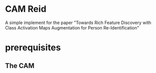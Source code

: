 # CAM Reid

A simple implement for the paper "Towards Rich Feature Discovery with Class Activation Maps Augmentation for Person Re-Identification"

# prerequisites

## The CAM 
